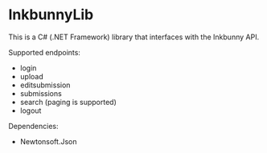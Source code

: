 # InkbunnyLib

This is a C# (.NET Framework) library that interfaces with the Inkbunny API.

Supported endpoints:

* login
* upload
* editsubmission
* submissions
* search (paging is supported)
* logout

Dependencies:
* Newtonsoft.Json
